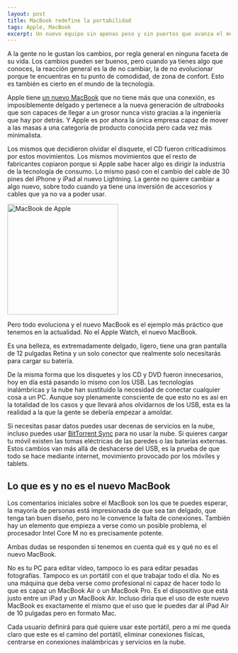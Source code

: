```yaml
---
layout: post
title: MacBook redefine la portabilidad
tags: Apple, MacBook
excerpt: Un nuevo equipo sin apenas peso y sin puertos que avanza el mercado de los Ultrabooks.
---
```

A la gente no le gustan los cambios, por regla general en ninguna faceta de su vida. Los cambios pueden ser buenos, pero cuando ya tienes algo que conoces, la reacción general es la de no cambiar, la de no evolucionar porque te encuentras en tu punto de comodidad, de zona de confort. Esto es también es cierto en el mundo de la tecnología.

Apple tiene [un nuevo MacBook](http://www.apple.com/macbook/) que no tiene más que una conexión, es imposiblemente delgado y pertenece a la nueva generación de _ultrabooks_ que son capaces de llegar a un grosor nunca visto gracias a la ingeniería que hay por detrás. Y Apple es por ahora la única empresa capaz de mover a las masas a una categoría de producto conocida pero cada vez más minimalista.<!--more-->

Los mismos que decidieron olvidar el disquete, el CD fueron criticadísimos por estos movimientos. Los mismos movimientos que el resto de fabricantes copiaron porque si Apple sabe hacer algo es dirigir la industria de la tecnología de consumo. Lo mismo pasó con el cambio del cable de 30 pines del iPhone y iPad al nuevo Lightning. La gente no quiere cambiar a algo nuevo, sobre todo cuando ya tiene una inversión de accesorios y cables que ya no va a poder usar.

<img src="http://f.cl.ly/items/091R0R1N0J0M0N0b250W/macbook-vertical.jpg" alt="MacBook de Apple" class="alignleft" width="250" />

Pero todo evoluciona y el nuevo MacBook es el ejemplo más práctico que tenemos en la actualidad. No el Apple Watch, el nuevo MacBook.

Es una belleza, es extremadamente delgado, ligero, tiene una gran pantalla de 12 pulgadas Retina y un solo conector que realmente solo necesitarás para cargar su batería.

De la misma forma que los disquetes y los CD y DVD fueron innecesarios, hoy en día está pasando lo mismo con los USB. Las tecnologías inalámbricas y la nube han sustituido la necesidad de conectar cualquier cosa a un PC. Aunque soy plenamente consciente de que esto no es así en la totalidad de los casos y que llevará años olvidarnos de los USB, esta es la realidad a la que la gente se debería empezar a amoldar.

Si necesitas pasar datos puedes usar decenas de servicios en la nube, incluso puedes usar [BitTorrent Sync](http://www.getsync.com/) para no usar la nube. Si quieres cargar tu móvil existen las tomas eléctricas de las paredes o las baterías externas. Estos cambios van más allá de deshacerse del USB, es la prueba de que todo se hace mediante internet, movimiento provocado por los móviles y tablets.

## Lo que es y no es el nuevo MacBook

Los comentarios iniciales sobre el MacBook son los que te puedes esperar, la mayoría de personas está impresionada de que sea tan delgado, que tenga tan buen diseño, pero no le convence la falta de conexiones. También hay un elemento que empieza a verse como un posible problema, el procesador Intel Core M no es precisamente potente.

Ambas dudas se responden si tenemos en cuenta qué es y qué no es el nuevo MacBook.

No es tu PC para editar vídeo, tampoco lo es para editar pesadas fotografías. Tampoco es un portátil con el que trabajar todo el día. No es una máquina que deba verse como profesional ni capaz de hacer todo lo que es capaz un MacBook Air o un MacBook Pro. Es el dispositivo que está justo entre un iPad y un MacBook Air. Incluso diría que el uso de este nuevo MacBook es exactamente el mismo que el uso que le puedes dar al iPad Air de 10 pulgadas pero en formato Mac.

Cada usuario definirá para qué quiere usar este portátil, pero a mi me queda claro que este es el camino del portátil, eliminar conexiones físicas, centrarse en conexiones inalámbricas y servicios en la nube.
